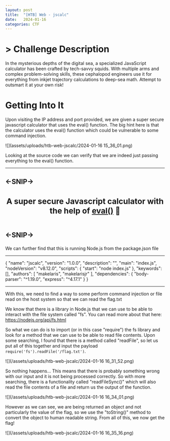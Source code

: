 ```yaml
---
layout: post
title:  "[HTB] Web - jscalc"
date:   2024-01-16
categories: CTF
---
```


# > Challenge Description
In the mysterious depths of the digital sea, a specialized JavaScript calculator has been crafted by tech-savvy squids. With multiple arms and complex problem-solving skills, these cephalopod engineers use it for everything from inkjet trajectory calculations to deep-sea math. Attempt to outsmart it at your own risk!

# Getting Into It

Upon visiting the IP address and port provided, we are given a super secure javascript calculator that uses the eval() function. The big hint here is that the calculator uses the eval() function which could be vulnerable to some command injection.

![](assets/uploads/htb-web-jscalc/2024-01-16 15_36_01.png)

Looking at the source code we can verify that we are indeed just passing everything to the eval() function.

---
<-SNIP->
        <div class="card">
            <div class="card-body">
                <div class="card-text">
                    <center><h3>A super secure Javascript calculator with the help of <a href="https://developer.mozilla.org/en-US/docs/Web/JavaScript/Reference/Global_Objects/eval"><b>eval()</b></b></a>  🤮</h3></center>
                </div>
                <br>
                <form class='form' role='form' id='form'>
<-SNIP->
---


We can further find that this is running Node.js from the package.json file


---

{
	"name": "jscalc",
	"version": "1.0.0",
	"description": "",
	"main": "index.js",
	"nodeVersion": "v8.12.0",
	"scripts": {
		"start": "node index.js"
	},
	"keywords": [],
	"authors": [
		"makelaris",
		"makelarisjr"
	],
	"dependencies": {
		"body-parser": "^1.19.0",
		"express": "^4.17.1"
	}
}


---

With this, we need to find a way to some perform command injection or file read on the host system so that we can read the flag.txt

We know that there is a library in Node.js that we can use to be able to interact with the file system called "fs". You can read more about that here: https://nodejs.org/api/fs.html

So what we can do is to import (or in this case "require") the fs library and look for a method that we can use to be able to read file contents. Upon some searching, I found that there is a method called "readFile", so let us put all of this together and input the payload `require('fs').readFile('/flag.txt')`.

![](/assets/uploads/htb-web-jscalc/2024-01-16 16_31_52.png)

So nothing happens... This means that there is probably something wrong with our input and it is not being processed correctly. So with more searching, there is a functionality called "readFileSync()" which will also read the file contents of a file and return us the output of the function. 

![](/assets/uploads/htb-web-jscalc/2024-01-16 16_34_01.png)

However as we can see, we are being returned an object and not particularly the value of the flag, so we use the "toString()" method to convert the object to human readable string. From all of this, we now get the flag!

![](/assets/uploads/htb-web-jscalc/2024-01-16 16_35_16.png)